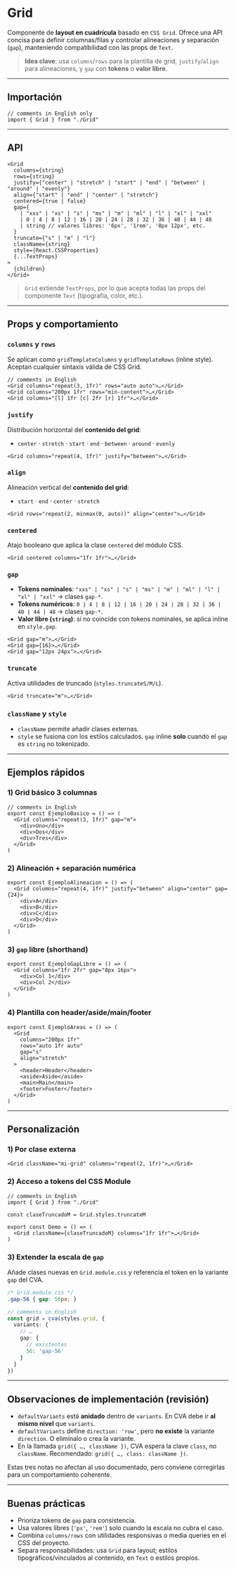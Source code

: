 

# Grid

Componente de **layout en cuadrícula** basado en `CSS Grid`. Ofrece una API concisa para definir columnas/filas y controlar alineaciones y separación (`gap`), manteniendo compatibilidad con las props de `Text`.

> **Idea clave**: usa `columns`/`rows` para la plantilla de grid, `justify`/`align` para alineaciones, y `gap` con **tokens** o **valor libre**.

---

## Importación

```tsx
// comments in English only
import { Grid } from "./Grid"
```

---

## API

```tsx
<Grid
  columns={string}
  rows={string}
  justify={"center" | "stretch" | "start" | "end" | "between" | "around" | "evenly"}
  align={"start" | "end" | "center" | "stretch"}
  centered={true | false}
  gap={
    | "xxs" | "xs" | "s" | "ms" | "m" | "ml" | "l" | "xl" | "xxl"
    | 0 | 4 | 8 | 12 | 16 | 20 | 24 | 28 | 32 | 36 | 40 | 44 | 48
    | string // valores libres: '6px', '1rem', '8px 12px', etc.
  }
  truncate={"s" | "m" | "l"}
  className={string}
  style={React.CSSProperties}
  {...TextProps}
>
  {children}
</Grid>
```

> `Grid` extiende `TextProps`, por lo que acepta todas las props del componente `Text` (tipografía, color, etc.).

---

## Props y comportamiento

### `columns` y `rows`
Se aplican como `gridTemplateColumns` y `gridTemplateRows` (inline style). Aceptan cualquier sintaxis válida de CSS Grid.

```tsx
// comments in English
<Grid columns="repeat(3, 1fr)" rows="auto auto">…</Grid>
<Grid columns="200px 1fr" rows="min-content">…</Grid>
<Grid columns="[l] 1fr [c] 2fr [r] 1fr">…</Grid>
```

### `justify`
Distribución horizontal del **contenido del grid**:
- `center` · `stretch` · `start` · `end` · `between` · `around` · `evenly`

```tsx
<Grid columns="repeat(4, 1fr)" justify="between">…</Grid>
```

### `align`
Alineación vertical del **contenido del grid**:
- `start` · `end` · `center` · `stretch`

```tsx
<Grid rows="repeat(2, minmax(0, auto))" align="center">…</Grid>
```

### `centered`
Atajo booleano que aplica la clase `centered` del módulo CSS.

```tsx
<Grid centered columns="1fr 1fr">…</Grid>
```

### `gap`
- **Tokens nominales**: `"xxs" | "xs" | "s" | "ms" | "m" | "ml" | "l" | "xl" | "xxl"` → clases `gap-*`.
- **Tokens numéricos**: `0 | 4 | 8 | 12 | 16 | 20 | 24 | 28 | 32 | 36 | 40 | 44 | 48` → clases `gap-*`.
- **Valor libre (`string`)**: si no coincide con tokens nominales, se aplica inline en `style.gap`.

```tsx
<Grid gap="m">…</Grid>          
<Grid gap={16}>…</Grid>           
<Grid gap="12px 24px">…</Grid>  
```

### `truncate`
Activa utilidades de truncado (`styles.truncateS/M/L`).

```tsx
<Grid truncate="m">…</Grid>
```

### `className` y `style`
- `className` permite añadir clases externas.
- `style` se fusiona con los estilos calculados. `gap` inline **solo** cuando el `gap` es `string` no tokenizado.

---

## Ejemplos rápidos

### 1) Grid básico 3 columnas
```tsx
// comments in English
export const EjemploBasico = () => (
  <Grid columns="repeat(3, 1fr)" gap="m">
    <div>Uno</div>
    <div>Dos</div>
    <div>Tres</div>
  </Grid>
)
```

### 2) Alineación + separación numérica
```tsx
export const EjemploAlineacion = () => (
  <Grid columns="repeat(4, 1fr)" justify="between" align="center" gap={24}>
    <div>A</div>
    <div>B</div>
    <div>C</div>
    <div>D</div>
  </Grid>
)
```

### 3) `gap` libre (shorthand)
```tsx
export const EjemploGapLibre = () => (
  <Grid columns="1fr 2fr" gap="8px 16px">
    <div>Col 1</div>
    <div>Col 2</div>
  </Grid>
)
```

### 4) Plantilla con header/aside/main/footer
```tsx
export const EjemploAreas = () => (
  <Grid
    columns="200px 1fr"
    rows="auto 1fr auto"
    gap="s"
    align="stretch"
  >
    <header>Header</header>
    <aside>Aside</aside>
    <main>Main</main>
    <footer>Footer</footer>
  </Grid>
)
```

---

## Personalización

### 1) Por clase externa
```tsx
<Grid className="mi-grid" columns="repeat(2, 1fr)">…</Grid>
```

### 2) Acceso a tokens del CSS Module
```tsx
// comments in English
import { Grid } from "./Grid"

const claseTruncadoM = Grid.styles.truncateM

export const Demo = () => (
  <Grid className={claseTruncadoM} columns="1fr 1fr">…</Grid>
)
```

### 3) Extender la escala de `gap`
Añade clases nuevas en `Grid.module.css` y referencia el token en la variante `gap` del CVA.

```css
/* Grid.module.css */
.gap-56 { gap: 56px; }
```
```ts
// comments in English
const grid = cva(styles.grid, {
  variants: {
    // …
    gap: {
      // existentes
      56: 'gap-56'
    }
  }
})
```

---

## Observaciones de implementación (revisión)
- `defaultVariants` está **anidado** dentro de `variants`. En CVA debe ir **al mismo nivel** que `variants`.
- `defaultVariants` define `direction: 'row'`, pero **no existe** la variante `direction`. O elimínalo o crea la variante.
- En la llamada `grid({ …, className })`, CVA espera la clave `class`, no `className`. Recomendado: `grid({ …, class: className })`.

Estas tres notas no afectan al uso documentado, pero conviene corregirlas para un comportamiento coherente.

---

## Buenas prácticas
- Prioriza tokens de `gap` para consistencia.
- Usa valores libres (`'px'`, `'rem'`) solo cuando la escala no cubra el caso.
- Combina `columns/rows` con utilidades responsivas o media queries en el CSS del proyecto.
- Separa responsabilidades: usa `Grid` para layout; estilos tipográficos/vinculados al contenido, en `Text` o estilos propios.
